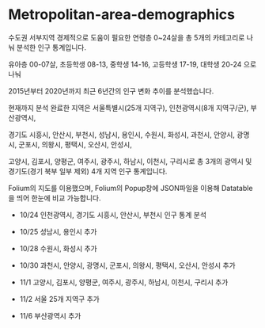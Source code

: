 # Metropolitan-area-demographics
수도권 서부지역 경제적으로 도움이 필요한 연령층 0~24살을 총 5개의 카테고리로 나눠 분석한 인구 통계입니다.

유아층 00-07살, 초등학생 08-13, 중학생 14-16, 고등학생 17-19, 대학생 20-24 으로 나눠 

2015년부터 2020년까지 최근 6년간의 인구 변화 추이를 분석했습니다.

현재까지 분석 완료한 지역은 서울특별시(25개 지역구), 인천광역시(8개 지역구/군), 부산광역시, 

경기도 시흥시, 안산시, 부천시, 성남시, 용인시, 수원시, 화성시, 과천시, 안양시, 광명시, 군포시, 의왕시, 평택시, 오산시, 안성시, 

고양시, 김포시, 양평군, 여주시, 광주시, 하남시, 이천시, 구리시로 총 3개의 광역시 및 경기도(경기 북부 일부 제외) 4개 지역 인구 통계입니다.

Folium의 지도를 이용했으며, Folium의 Popup창에 JSON파일을 이용해 Datatable을 띄어 한눈에 비교 가능합니다.

+ 10/24 인천광역시, 경기도 시흥시, 안산시, 부천시 인구 통계 분석

+ 10/25 성남시, 용인시 추가

+ 10/28 수원시, 화성시 추가

+ 10/30 과천시, 안양시, 광명시, 군포시, 의왕시, 평택시, 오산시, 안성시 추가

+ 11/1 고양시, 김포시, 양평군, 여주시, 광주시, 하남시, 이천시, 구리시 추가

+ 11/2 서울 25개 지역구 추가

+ 11/6 부산광역시 추가
